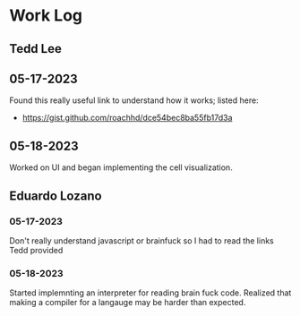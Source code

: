 # Work Log

## Tedd Lee

## 05-17-2023

Found this really useful link to understand how it works; listed here:
* https://gist.github.com/roachhd/dce54bec8ba55fb17d3a

## 05-18-2023

Worked on UI and began implementing the cell visualization.


## Eduardo Lozano

### 05-17-2023

Don't really understand javascript or brainfuck so I had to read the links Tedd provided

### 05-18-2023

Started implemnting an interpreter for reading brain fuck code. Realized that making a compiler for a langauge may be harder than expected.
